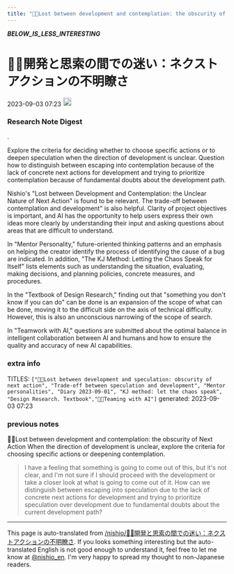 ```yaml
---
title: "🤖🔁Lost between development and contemplation: the obscurity of Next Action"
---
```


___BELOW_IS_LESS_INTERESTING___
# 🤖🔁開発と思索の間での迷い：ネクストアクションの不明瞭さ
 2023-09-03 07:23 <img src='https://scrapbox.io/api/pages/nishio-en/omni/icon' alt='omni.icon' height="19.5"/>
### Research Note Digest
.

Explore the criteria for deciding whether to choose specific actions or to deepen speculation when the direction of development is unclear. Question how to distinguish between escaping into contemplation because of the lack of concrete next actions for development and trying to prioritize contemplation because of fundamental doubts about the development path.

Nishio's "Lost between Development and Contemplation: the Unclear Nature of Next Action" is found to be relevant. The trade-off between contemplation and development" is also helpful. Clarity of project objectives is important, and AI has the opportunity to help users express their own ideas more clearly by understanding their input and asking questions about areas that are difficult to understand.

In "Mentor Personality," future-oriented thinking patterns and an emphasis on helping the creator identify the process of identifying the cause of a bug are indicated. In addition, "The KJ Method: Letting the Chaos Speak for Itself" lists elements such as understanding the situation, evaluating, making decisions, and planning policies, concrete measures, and procedures.

In the "Textbook of Design Research," finding out that "something you don't know if you can do" can be done is an expansion of the scope of what can be done, moving it to the difficult side on the axis of technical difficulty. However, this is also an unconscious narrowing of the scope of search.

In "Teamwork with AI," questions are submitted about the optimal balance in intelligent collaboration between AI and humans and how to ensure the quality and accuracy of new AI capabilities.

### extra info
TITLES: `["🤖🔁Lost between development and speculation: obscurity of next action", "Trade-off between speculation and development", "Mentor personalities", "Diary 2023-09-01", "KJ method: let the chaos speak", "Design Research. Textbook","🤖🔁Teaming with AI"]`
generated: 2023-09-03 07:23
### previous notes
🤖🔁Lost between development and contemplation: the obscurity of Next Action
When the direction of development is unclear, explore the criteria for choosing specific actions or deepening contemplation.

> I have a feeling that something is going to come out of this, but it's not clear, and I'm not sure if I should proceed with the development or take a closer look at what is going to come out of it.
> How can we distinguish between escaping into speculation due to the lack of concrete next actions for development and trying to prioritize speculation over development due to fundamental doubts about the current development path?
---
This page is auto-translated from [/nishio/🤖🔁開発と思索の間での迷い：ネクストアクションの不明瞭さ](https://scrapbox.io/nishio/🤖🔁開発と思索の間での迷い：ネクストアクションの不明瞭さ). If you looks something interesting but the auto-translated English is not good enough to understand it, feel free to let me know at [@nishio_en](https://twitter.com/nishio_en). I'm very happy to spread my thought to non-Japanese readers.